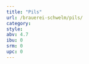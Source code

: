 ```yaml
---
title: "Pils"
url: /brauerei-schwelm/pils/
category: 
style: 
abv: 4.7
ibu: 0
srm: 0
upc: 0
---
```



